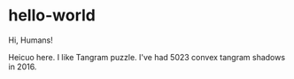 # hello-world

Hi, Humans!

Heicuo here. I like Tangram puzzle.
I've had 5023 convex tangram shadows in 2016.

